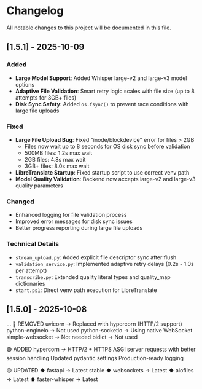 # Changelog

All notable changes to this project will be documented in this file.

## [1.5.1] - 2025-10-09

### Added
- **Large Model Support**: Added Whisper large-v2 and large-v3 model options
- **Adaptive File Validation**: Smart retry logic scales with file size (up to 8 attempts for 3GB+ files)
- **Disk Sync Safety**: Added `os.fsync()` to prevent race conditions with large file uploads

### Fixed
- **Large File Upload Bug**: Fixed "inode/blockdevice" error for files > 2GB
  - Files now wait up to 8 seconds for OS disk sync before validation
  - 500MB files: 1.2s max wait
  - 2GB files: 4.8s max wait  
  - 3GB+ files: 8.0s max wait
- **LibreTranslate Startup**: Fixed startup script to use correct venv path
- **Model Quality Validation**: Backend now accepts large-v2 and large-v3 quality parameters

### Changed
- Enhanced logging for file validation process
- Improved error messages for disk sync issues
- Better progress reporting during large file uploads

### Technical Details
- `stream_upload.py`: Added explicit file descriptor sync after flush
- `validation_service.py`: Implemented adaptive retry delays (0.2s - 1.0s per attempt)
- `transcribe.py`: Extended quality literal types and quality_map dictionaries
- `start.ps1`: Direct venv path execution for LibreTranslate

## [1.5.0] - 2025-10-08
...
🔴 REMOVED
 uvicorn → Replaced with hypercorn (HTTP/2 support)
 python-engineio → Not used
 python-socketio → Using native WebSocket
 simple-websocket → Not needed
bidict → Not used

🟢 ADDED
 hypercorn → HTTP/2 + HTTPS ASGI server
 requests with better session handling
 Updated pydantic settings
 Production-ready logging
 
🟡 UPDATED
⬆ fastapi → Latest stable
⬆ websockets → Latest
⬆ aiofiles → Latest
⬆ faster-whisper → Latest